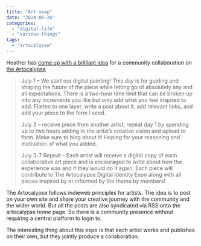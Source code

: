 ```yaml
---
title: "Art swap"
date: "2024-06-26"
categories: 
  - "digital-life"
  - "various-things"
tags: 
  - "artocalypse"
---
```


Heather has [come up with a brilliant idea](https://heatherandbone.com/virtual-art-swap-digital-identity/) for a community collaboration on [the Artocalypse](https://artocalypse.org)

> July 1 – We start our digital painting! This day is for guiding and shaping the future of the piece while letting go of absolutely any and all expectations. There is a two-hour time limit that can be broken up into any increments you like but only add what you feel inspired to add. Flatten to one layer, write a post about it, add relevant links, and add your piece to the form I send.
> 
> July 2 – receive piece from another artist, repeat day 1 by spending up to two hours adding to the artist’s creative vision and upload to form. Make sure to blog about it! Hoping for your reasoning and motivation of what you added.
> 
> July 3-7 Repeat – Each artist will receive a digital copy of each collaborative art piece and is encouraged to write about how the experience was and if they would do it again. Each piece will contribute to The Artocalypse Digital Identity Expo along with all pieces inspired by or informed by the theme by members!

The Artocalypse follows indieweb principles for artists. The idea is to post on your own site and share your creative journey with the community and the wider world. But all the posts are also syndicated via RSS onto the artocalypse home page. So there is a community presence without requiring a central platform to login to.

The interesting thing about this expo is that each artist works and publishes on their own, but they jointly produce a collaboration.
